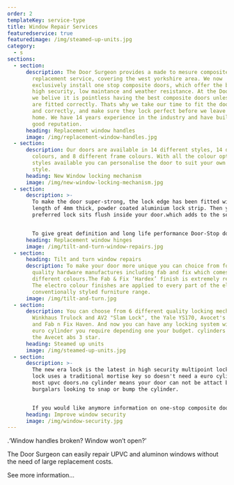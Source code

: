 ```yaml
---
order: 2
templateKey: service-type
title: Window Repair Services
featuredservice: true
featuredimage: /img/steamed-up-units.jpg
category:
  - s
sections:
  - section:
      description: The Door Surgeon provides a made to mesure composite door
        replacement service, covering the west yorkshire area. We now
        exclusively install one stop composite doors, which offer the best in
        high security, low maintance and weather resistance. At the Door Surgeon
        we belive it is pointless having the best composite doors unless they
        are fitted correctly. Thats why we take our time to fit the doors, level
        and correctly, and make sure they lock perfect before we leave your
        home. We have 14 years experience in the industry and have built up a
        good reputation.
      heading: Replacement window handles
      image: /img/replacement-window-handles.jpg
  - section:
      description: Our doors are available in 14 different styles, 14 different door
        colours, and 8 different frame colours. With all the colour options and
        styles available you can personalise the door to suit your own unique
        style.
      heading: New Window locking mechanism
      image: /img/new-window-locking-mechanism.jpg
  - section:
      description: >-
        To make the door super-strong, the lock edge has been fitted with a full
        length of 4mm thick, powder coated aluminium lock strip. Then your
        preferred lock sits flush inside your door.which adds to the security


        To give great definition and long life performance Door-Stop doors use glass reinforced plastic skins. That’s the same material used to make the hulls of boats! Which means no colour fading and no painting.The GRP skins give a textured finish to look like a traditional timber door but will not rot or worpe.
      heading: Replacement window hinges
      image: /img/tilt-and-turn-window-repairs.jpg
  - section:
      heading: Tilt and turn window repairs
      description: To make your door more unique you can choice from four different
        quality hardware manufactures including fab and fix which comes in 5
        different colours.The Fab & Fix ‘Hardex’ finish is extremely resilient.
        The electro colour finishes are applied to every part of the elegant and
        conventionally styled furniture range.
      image: /img/tilt-and-turn.jpg
  - section:
      description: You can choose from 6 different quality locking mechanisms the
        Winkhaus Trulock and AV2 "Slam Lock", the Yale YS170, Avocet's Affinity
        and Fab n Fix Haven. And now you can have any locking system with any
        euro cylinder you require depending one your budget. cylinders include
        the Avecet abs 3 star.
      heading: Steamed up units
      image: /img/steamed-up-units.jpg
  - section:
      description: >-
        The new era lock is the latest in high security multipoint locks.The
        lock uses a traditional mortise key so doesn't need a euro cylinder like
        most upvc doors.no cylinder means your door can not be attact by
        burgalars looking to snap or bump the cylinder.


        If you would like anymore information on one-stop composite door,or would like a free no obligation qoute please call
      heading: Improve window security
      image: /img/window-security.jpg
---
```

.‘Window handles broken? Window won’t open?’

The Door Surgeon can easily repair UPVC and aluminon windows without the need of large replacement costs.

See more information…